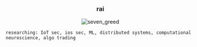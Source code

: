 ### <p align="center"> rai </p>


<p align="center">
  <img src="https://user-images.githubusercontent.com/99927879/224480092-5000daf3-b448-465b-8870-9d6a814d388f.jpg" alt="seven_greed">
  
  <br>
  
    researching: IoT sec, ios sec, ML, distributed systems, computational neuroscience, algo trading
</p>

